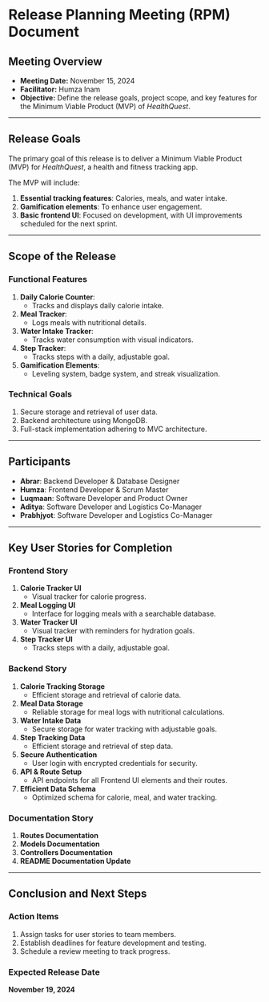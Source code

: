 # Release Planning Meeting (RPM) Document  

## Meeting Overview  
- **Meeting Date:** November 15, 2024  
- **Facilitator:** Humza Inam  
- **Objective:** Define the release goals, project scope, and key features for the Minimum Viable Product (MVP) of *HealthQuest*.  

---

## Release Goals  
The primary goal of this release is to deliver a Minimum Viable Product (MVP) for *HealthQuest*, a health and fitness tracking app.  

The MVP will include:  
1. **Essential tracking features**: Calories, meals, and water intake.  
2. **Gamification elements**: To enhance user engagement.  
3. **Basic frontend UI**: Focused on development, with UI improvements scheduled for the next sprint.  

---

## Scope of the Release  

### Functional Features  
1. **Daily Calorie Counter**:  
   - Tracks and displays daily calorie intake.  
2. **Meal Tracker**:  
   - Logs meals with nutritional details.  
3. **Water Intake Tracker**:  
   - Tracks water consumption with visual indicators.  
4. **Step Tracker**:  
   - Tracks steps with a daily, adjustable goal.  
5. **Gamification Elements**:  
   - Leveling system, badge system, and streak visualization.  

### Technical Goals  
1. Secure storage and retrieval of user data.  
2. Backend architecture using MongoDB.  
3. Full-stack implementation adhering to MVC architecture.  

---

## Participants  
- **Abrar**: Backend Developer & Database Designer  
- **Humza**: Frontend Developer & Scrum Master  
- **Luqmaan**: Software Developer and Product Owner  
- **Aditya**: Software Developer and Logistics Co-Manager  
- **Prabhjyot**: Software Developer and Logistics Co-Manager  

---

## Key User Stories for Completion  

### Frontend Story  
1. **Calorie Tracker UI**  
   - Visual tracker for calorie progress.  
2. **Meal Logging UI**  
   - Interface for logging meals with a searchable database.  
3. **Water Tracker UI**  
   - Visual tracker with reminders for hydration goals.  
4. **Step Tracker UI**  
   - Tracks steps with a daily, adjustable goal.  

### Backend Story  
1. **Calorie Tracking Storage**  
   - Efficient storage and retrieval of calorie data.  
2. **Meal Data Storage**  
   - Reliable storage for meal logs with nutritional calculations.  
3. **Water Intake Data**  
   - Secure storage for water tracking with adjustable goals.  
4. **Step Tracking Data**  
   - Efficient storage and retrieval of step data.  
5. **Secure Authentication**  
   - User login with encrypted credentials for security.  
6. **API & Route Setup**  
   - API endpoints for all Frontend UI elements and their routes.  
7. **Efficient Data Schema**  
   - Optimized schema for calorie, meal, and water tracking.  

### Documentation Story  
1. **Routes Documentation**  
2. **Models Documentation**  
3. **Controllers Documentation**  
4. **README Documentation Update**  

---

## Conclusion and Next Steps  

### Action Items  
1. Assign tasks for user stories to team members.  
2. Establish deadlines for feature development and testing.  
3. Schedule a review meeting to track progress.  

### Expected Release Date  
**November 19, 2024**  
